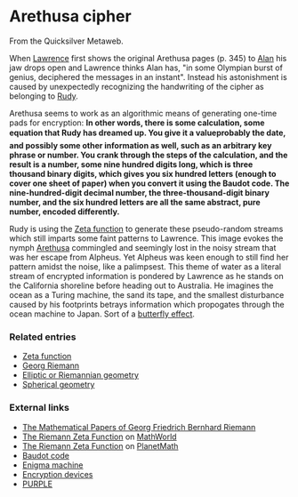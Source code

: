 
# Arethusa cipher

From the Quicksilver Metaweb.

When [Lawrence](/lawrence-waterhouse) first shows the original Arethusa pages (p. 345) to [Alan](/alan-turing) his jaw drops open and Lawrence thinks Alan has, "in some Olympian burst of genius, deciphered the messages in an instant". Instead his astonishment is caused by unexpectedly recognizing the handwriting of the cipher as belonging to [Rudy](/rudolf-von-hacklheber).

Arethusa seems to work as an algorithmic means of generating one-time pads for encryption:
**In other words, there is some calculation, some equation that Rudy has dreamed up. You give it a valueprobably the date, and possibly some other information as well, such as an arbitrary key phrase or number. You crank through the steps of the calculation, and the result is a number, some nine hundred digits long, which is three thousand binary digits, which gives you six hundred letters (enough to cover one sheet of paper) when you convert it using the Baudot code. The nine-hundred-digit decimal number, the three-thousand-digit binary number, and the six hundred letters are all the same abstract, pure number, encoded differently.**

Rudy is using the [Zeta function](/zeta-function) to generate these pseudo-random streams which still imparts some faint patterns to Lawrence. This image evokes the nymph [Arethusa](/arethusa) commingled and seemingly lost in the noisy stream that was her escape from Alpheus. Yet Alpheus was keen enough to still find her pattern amidst the noise, like a palimpsest. This theme of water as a literal stream of encrypted information is pondered by Lawrence as he stands on the California shoreline before heading out to Australia. He imagines the ocean as a Turing machine, the sand its tape, and the smallest disturbance caused by his footprints betrays information which propogates through the ocean machine to Japan. Sort of a  [butterfly effect](/the-butterfly-effect-timberbee).

### Related entries


* [Zeta function](/zeta-function)
* [Georg Riemann](/georg-riemann)
* [Elliptic or Riemannian geometry](/elliptic-or-riemannian-geometry)
* [Spherical geometry](/spherical-geometry)


### External links


* [The Mathematical Papers of Georg Friedrich Bernhard Riemann](/http-www-emis-de-classics-riemann)
* [The Riemann Zeta Function](/http-mathworld-wolfram-com-riemannzetafunction-html) on [MathWorld](/http-mathworld-wolfram-com)
* [The Riemann Zeta Function](/http-planetmath-org-encyclopedia-riemannzetafunction-html) on [PlanetMath](/http-planetmath-org)
* [Baudot code](/http-en-wikipedia-org-wiki-baudot-code)
* [Enigma machine](/http-en-wikipedia-org-wiki-enigma-machine)
* [Encryption devices](/http-en-wikipedia-org-wiki-category-encryption-devices)
* [PURPLE](/http-en-wikipedia-org-wiki-purple)
